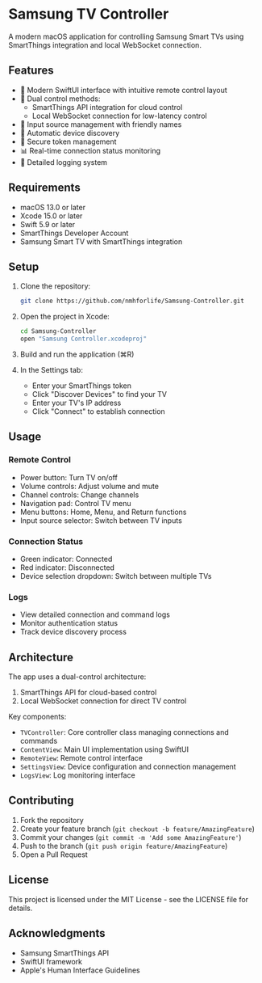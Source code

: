 # Samsung TV Controller

A modern macOS application for controlling Samsung Smart TVs using SmartThings integration and local WebSocket connection.

## Features

- 🎯 Modern SwiftUI interface with intuitive remote control layout
- 🔄 Dual control methods:
  - SmartThings API integration for cloud control
  - Local WebSocket connection for low-latency control
- 📱 Input source management with friendly names
- 🔌 Automatic device discovery
- 🔐 Secure token management
- 📊 Real-time connection status monitoring
- 📝 Detailed logging system

## Requirements

- macOS 13.0 or later
- Xcode 15.0 or later
- Swift 5.9 or later
- SmartThings Developer Account
- Samsung Smart TV with SmartThings integration

## Setup

1. Clone the repository:
   ```bash
   git clone https://github.com/nmhforlife/Samsung-Controller.git
   ```

2. Open the project in Xcode:
   ```bash
   cd Samsung-Controller
   open "Samsung Controller.xcodeproj"
   ```

3. Build and run the application (⌘R)

4. In the Settings tab:
   - Enter your SmartThings token
   - Click "Discover Devices" to find your TV
   - Enter your TV's IP address
   - Click "Connect" to establish connection

## Usage

### Remote Control
- Power button: Turn TV on/off
- Volume controls: Adjust volume and mute
- Channel controls: Change channels
- Navigation pad: Control TV menu
- Menu buttons: Home, Menu, and Return functions
- Input source selector: Switch between TV inputs

### Connection Status
- Green indicator: Connected
- Red indicator: Disconnected
- Device selection dropdown: Switch between multiple TVs

### Logs
- View detailed connection and command logs
- Monitor authentication status
- Track device discovery process

## Architecture

The app uses a dual-control architecture:
1. SmartThings API for cloud-based control
2. Local WebSocket connection for direct TV control

Key components:
- `TVController`: Core controller class managing connections and commands
- `ContentView`: Main UI implementation using SwiftUI
- `RemoteView`: Remote control interface
- `SettingsView`: Device configuration and connection management
- `LogsView`: Log monitoring interface

## Contributing

1. Fork the repository
2. Create your feature branch (`git checkout -b feature/AmazingFeature`)
3. Commit your changes (`git commit -m 'Add some AmazingFeature'`)
4. Push to the branch (`git push origin feature/AmazingFeature`)
5. Open a Pull Request

## License

This project is licensed under the MIT License - see the LICENSE file for details.

## Acknowledgments

- Samsung SmartThings API
- SwiftUI framework
- Apple's Human Interface Guidelines 